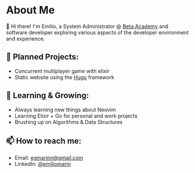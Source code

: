 # About Me

👋 Hi there! I'm Emilio, a System Administrator @ [Beta Academy](https://www.betaacademy.org/) and software 
developer exploring various aspects of the developer environment and experience. 

## 📝 Planned Projects:

- Concurrent multiplayer game with elixir
- Static website using the [Hugo](https://github.com/gohugoio/hugo) framework

## 🌱 Learning & Growing:

- Always learning new things about Neovim
- Learning Elixir + Go for personal and work projects
- Brushing up on Algorithms & Data Structures

## 📫 How to reach me:

- Email: egmarinn@gmail.com
- LinkedIn: [@emiliomarin](https://www.linkedin.com/in/emilio-marin-8393a51bb/)
